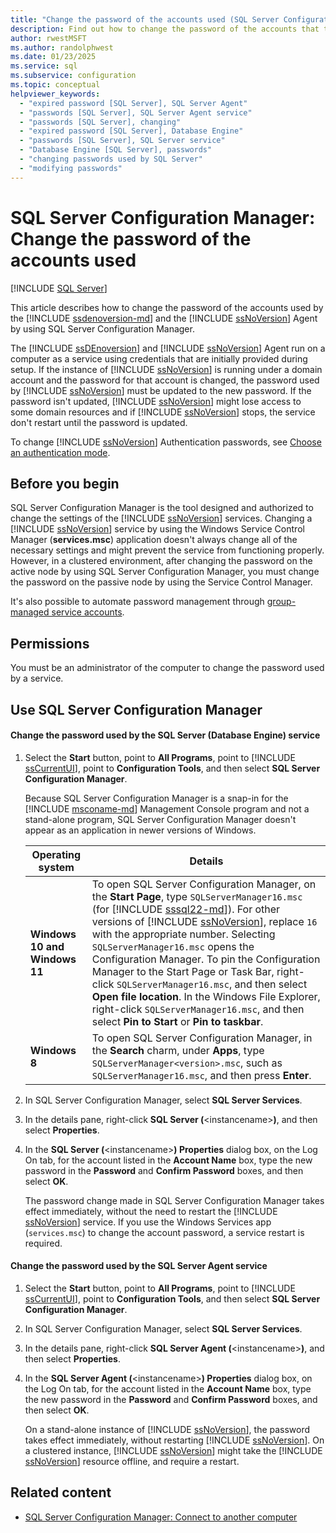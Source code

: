 ```yaml
---
title: "Change the password of the accounts used (SQL Server Configuration Manager)"
description: Find out how to change the password of the accounts that the Database Engine and the SQL Server Agent use. Learn when it's important to change the password.
author: rwestMSFT
ms.author: randolphwest
ms.date: 01/23/2025
ms.service: sql
ms.subservice: configuration
ms.topic: conceptual
helpviewer_keywords:
  - "expired password [SQL Server], SQL Server Agent"
  - "passwords [SQL Server], SQL Server Agent service"
  - "passwords [SQL Server], changing"
  - "expired password [SQL Server], Database Engine"
  - "passwords [SQL Server], SQL Server service"
  - "Database Engine [SQL Server], passwords"
  - "changing passwords used by SQL Server"
  - "modifying passwords"
---
```

# SQL Server Configuration Manager: Change the password of the accounts used

[!INCLUDE [SQL Server](../../includes/applies-to-version/sqlserver.md)]

This article describes how to change the password of the accounts used by the [!INCLUDE [ssdenoversion-md](../../includes/ssdenoversion-md.md)] and the [!INCLUDE [ssNoVersion](../../includes/ssnoversion-md.md)] Agent by using SQL Server Configuration Manager.

The [!INCLUDE [ssDEnoversion](../../includes/ssdenoversion-md.md)] and [!INCLUDE [ssNoVersion](../../includes/ssnoversion-md.md)] Agent run on a computer as a service using credentials that are initially provided during setup. If the instance of [!INCLUDE [ssNoVersion](../../includes/ssnoversion-md.md)] is running under a domain account and the password for that account is changed, the password used by [!INCLUDE [ssNoVersion](../../includes/ssnoversion-md.md)] must be updated to the new password. If the password isn't updated, [!INCLUDE [ssNoVersion](../../includes/ssnoversion-md.md)] might lose access to some domain resources and if [!INCLUDE [ssNoVersion](../../includes/ssnoversion-md.md)] stops, the service don't restart until the password is updated.

To change [!INCLUDE [ssNoVersion](../../includes/ssnoversion-md.md)] Authentication passwords, see [Choose an authentication mode](../../relational-databases/security/choose-an-authentication-mode.md).

## Before you begin

SQL Server Configuration Manager is the tool designed and authorized to change the settings of the [!INCLUDE [ssNoVersion](../../includes/ssnoversion-md.md)] services. Changing a [!INCLUDE [ssNoVersion](../../includes/ssnoversion-md.md)] service by using the Windows Service Control Manager (**services.msc**) application doesn't always change all of the necessary settings and might prevent the service from functioning properly. However, in a clustered environment, after changing the password on the active node by using SQL Server Configuration Manager, you must change the password on the passive node by using the Service Control Manager.

It's also possible to automate password management through [group-managed service accounts](configure-windows-service-accounts-and-permissions.md#GMSA).

## Permissions

You must be an administrator of the computer to change the password used by a service.

## <a id="SSMSProcedure"></a> Use SQL Server Configuration Manager

#### Change the password used by the SQL Server (Database Engine) service

1. Select the **Start** button, point to **All Programs**, point to [!INCLUDE [ssCurrentUI](../../includes/sscurrentui-md.md)], point to **Configuration Tools**, and then select **SQL Server Configuration Manager**.

   Because SQL Server Configuration Manager is a snap-in for the [!INCLUDE [msconame-md](../../includes/msconame-md.md)] Management Console program and not a stand-alone program, SQL Server Configuration Manager doesn't appear as an application in newer versions of Windows.

   | Operating system | Details |
   | --- | --- |
   | **Windows 10 and Windows 11** | To open SQL Server Configuration Manager, on the **Start Page**, type `SQLServerManager16.msc` (for [!INCLUDE [sssql22-md](../../includes/sssql22-md.md)]). For other versions of [!INCLUDE [ssNoVersion](../../includes/ssnoversion-md.md)], replace `16` with the appropriate number. Selecting `SQLServerManager16.msc` opens the Configuration Manager. To pin the Configuration Manager to the Start Page or Task Bar, right-click `SQLServerManager16.msc`, and then select **Open file location**. In the Windows File Explorer, right-click `SQLServerManager16.msc`, and then select **Pin to Start** or **Pin to taskbar**. |
   | **Windows 8** | To open SQL Server Configuration Manager, in the **Search** charm, under **Apps**, type `SQLServerManager<version>.msc`, such as `SQLServerManager16.msc`, and then press **Enter**. |

1. In SQL Server Configuration Manager, select **SQL Server Services**.

1. In the details pane, right-click **SQL Server (**\<instancename>**)**, and then select **Properties**.

1. In the **SQL Server (**\<instancename>**) Properties** dialog box, on the Log On tab, for the account listed in the **Account Name** box, type the new password in the **Password** and **Confirm Password** boxes, and then select **OK**.

   The password change made in SQL Server Configuration Manager takes effect immediately, without the need to restart the [!INCLUDE [ssNoVersion](../../includes/ssnoversion-md.md)] service. If you use the Windows Services app (`services.msc`) to change the account password, a service restart is required.

#### Change the password used by the SQL Server Agent service

1. Select the **Start** button, point to **All Programs**, point to [!INCLUDE [ssCurrentUI](../../includes/sscurrentui-md.md)], point to **Configuration Tools**, and then select **SQL Server Configuration Manager**.

1. In SQL Server Configuration Manager, select **SQL Server Services**.

1. In the details pane, right-click **SQL Server Agent (**\<instancename>**)**, and then select **Properties**.

1. In the **SQL Server Agent (**\<instancename>**) Properties** dialog box, on the Log On tab, for the account listed in the **Account Name** box, type the new password in the **Password** and **Confirm Password** boxes, and then select **OK**.

     On a stand-alone instance of [!INCLUDE [ssNoVersion](../../includes/ssnoversion-md.md)], the password takes effect immediately, without restarting [!INCLUDE [ssNoVersion](../../includes/ssnoversion-md.md)]. On a clustered instance, [!INCLUDE [ssNoVersion](../../includes/ssnoversion-md.md)] might take the [!INCLUDE [ssNoVersion](../../includes/ssnoversion-md.md)] resource offline, and require a restart.

## Related content

- [SQL Server Configuration Manager: Connect to another computer](scm-services-connect-to-another-computer.md)
